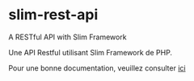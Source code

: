 # slim-rest-api
A RESTful API with Slim Framework

Une API Restful utilisant Slim Framework de PHP.

Pour une bonne documentation, veuillez consulter [ici](https://github.com/koffisani/slim-rest-api/wiki)
